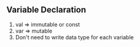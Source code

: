 
## Variable Declaration
1. val => immutable or const
2. var => mutable 
3. Don't need to write data type for each variable

